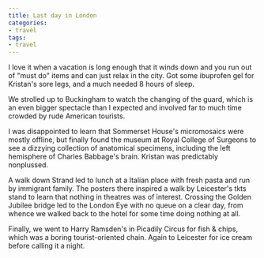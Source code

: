 ```yaml
---
title: Last day in London
categories:
- travel
tags:
- travel
---
```


I love it when a vacation is long enough that it winds down and you run out of "must do" items and can just relax in the city.  Got some ibuprofen gel for Kristan's sore legs, and a much needed 8 hours of sleep.

We strolled up to Buckingham to watch the changing of the guard, which is an even bigger spectacle than I expected and involved far to much time crowded by rude American tourists.

I was disappointed to learn that Sommerset House's micromosaics were mostly offline, but  finally found the museum at Royal College of Surgeons to see a dizzying collection of anatomical specimens, including the left hemisphere of Charles Babbage's brain.  Kristan was predictably nonplussed.

A walk down Strand led to lunch at a Italian place with fresh pasta and run by immigrant family.  The posters there inspired a walk by Leicester's tkts stand to learn that nothing in theatres was of interest.  Crossing the Golden Jubilee bridge led to the London Eye with no queue on a clear day, from whence we walked back to the hotel for some time doing nothing at all.

Finally, we went to Harry Ramsden's in Picadily Circus for fish & chips, which was a boring tourist-oriented chain.  Again to Leicester for ice cream before calling it a night.
